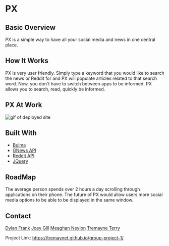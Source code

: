 # PX


## Basic Overview

PX is a simple way to have all your social media and news in one central place.

## How It Works

PX is very user friendly. Simply type a keyword that you would like to search the news or Reddit for and PX will populate articles related to that search word. Now, you don't have to switch between apps to be informed. PX allows you to search, read, quickly be informed. 


## PX At Work

<img src="2020-10-05 15.27.23.gif" alt="gif of deployed site">

## Built With

* [Bulma](https://bulma.io)
* [GNews API](https://gnews.io)
* [Reddit API](https://www.reddit.com/dev/api/)
* [JQuery](https://code.jquery.com/jquery-3.5.1.min.js)

## RoadMap
The average person spends over 2 hours a day scrolling through applications on their phone. The future of PX would allow users more social media options to be able to be displayed in the same window. 

## Contact

[Dylan Frank]("https://github.com/drfrank22") 
[Joey Gill]("https://github.com/jaguar6105")
[Meaghan Neylon]("https://github.com/neylonmc")
[Tremayne Terry]("https://github.com/tremaynet")

Project Link: https://tremaynet.github.io/group-project-1/

